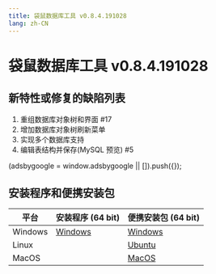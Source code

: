 ```yaml
---
title: 袋鼠数据库工具 v0.8.4.191028
lang: zh-CN
---
```


# 袋鼠数据库工具 v0.8.4.191028


## 新特性或修复的缺陷列表
1. 重组数据库对象树和界面 #17
2. 增加数据库对象树刷新菜单
3. 实现多个数据库支持
4. 编辑表结构并保存(MySQL 预览) #5

<div>
    <script2 type="text/javascript" async="true" src="https://pagead2.googlesyndication.com/pagead/js/adsbygoogle.js" />
    <ins class="adsbygoogle"
        style="display:block; text-align:center;"
        data-ad-layout="in-article"
        data-ad-format="fluid"
        data-ad-client="ca-pub-3975819313740938"
        data-ad-slot="6760827895"></ins>
    <script2 type="text/javascript">
        (adsbygoogle = window.adsbygoogle || []).push({});
    </script2>
</div>

## 安装程序和便携安装包 <Badge text="链接已失效" type="warning"/>

| 平台          | 安装程序 (64 bit) | 便携安装包 (64 bit)  |
|-------------------|-------------------|-------------------|
| Windows | [Windows](https://github.com/dbkangaroo/kangaroo/releases/download/v0.8.4.191028/Kangaroo_0.8.4.191028_win64.exe) | [Windows](https://github.com/dbkangaroo/kangaroo/releases/download/v0.8.4.191028/Kangaroo_0.8.4.191028_win64.7z) |
| Linux |  | [Ubuntu](https://github.com/dbkangaroo/kangaroo/releases/download/v0.8.4.191028/Kangaroo_0.8.4.191028_ubuntu.zip) |
| MacOS |  | [MacOS](https://github.com/dbkangaroo/kangaroo/releases/download/v0.8.4.191028/Kangaroo_0.8.4.191028_macos.zip) |
